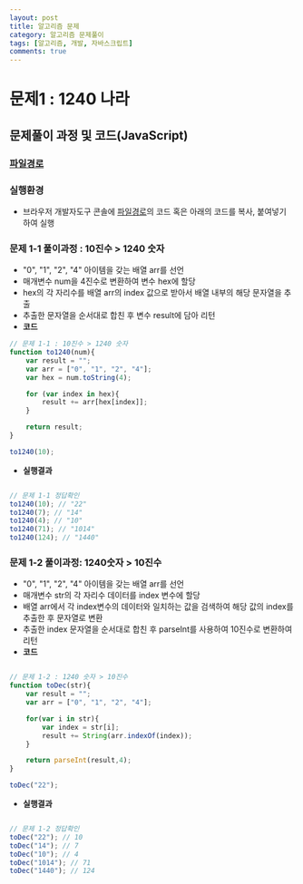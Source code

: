 ```yaml
---
layout: post
title: 알고리즘 문제
category: 알고리즘 문제풀이
tags: [알고리즘, 개발, 자바스크립트]
comments: true
---
```

# 문제1 : 1240 나라

## 문제풀이 과정 및 코드(JavaScript)
### [파일경로](https://github.com/wayhome25/code-squad/blob/master/level_test_1/1240_world.js)
### 실행환경
- 브라우저 개발자도구 콘솔에 [파일경로](https://github.com/wayhome25/code-squad/blob/master/level_test_1/1240_world.js)의 코드 혹은 아래의 코드를 복사, 붙여넣기 하여 실행

### 문제 1-1 풀이과정 : 10진수 > 1240 숫자

- "0", "1", "2", "4" 아이템을 갖는 배열 arr를 선언
- 매개변수 num을 4진수로 변환하여 변수 hex에 할당
- hex의 각 자리수를 배열 arr의 index 값으로 받아서 배열 내부의 해당 문자열을 추출
- 추출한 문자열을 순서대로 합친 후 변수 result에 담아 리턴
- **코드**

```javascript
// 문제 1-1 : 10진수 > 1240 숫자
function to1240(num){
	var result = "";
	var arr = ["0", "1", "2", "4"];
	var hex = num.toString(4);

	for (var index in hex){
		result += arr[hex[index]];
	}

	return result;
}

to1240(10);

```
- **실행결과**

```javascript

// 문제 1-1 정답확인
to1240(10); // "22"
to1240(7); // "14"
to1240(4); // "10"
to1240(71); // "1014"
to1240(124); // "1440"

```

### 문제 1-2 풀이과정: 1240숫자 > 10진수
- "0", "1", "2", "4" 아이템을 갖는 배열 arr를 선언
- 매개변수 str의 각 자리수 데이터를 index 변수에 할당
- 배열 arr에서 각 index변수의 데이터와 일치하는 값을 검색하여 해당 값의 index를 추출한 후 문자열로 변환  
- 추출한 index 문자열을 순서대로 합친 후 parseInt를 사용하여 10진수로 변환하여 리턴
- **코드**

```javascript

// 문제 1-2 : 1240 숫자 > 10진수
function toDec(str){
	var result = "";
	var arr = ["0", "1", "2", "4"];

	for(var i in str){
		var index = str[i];
		result += String(arr.indexOf(index));
	}

	return parseInt(result,4);
}

toDec("22");

```
- **실행결과**

```javascript

// 문제 1-2 정답확인
toDec("22"); // 10
toDec("14"); // 7
toDec("10"); // 4
toDec("1014"); // 71
toDec("1440"); // 124

```

